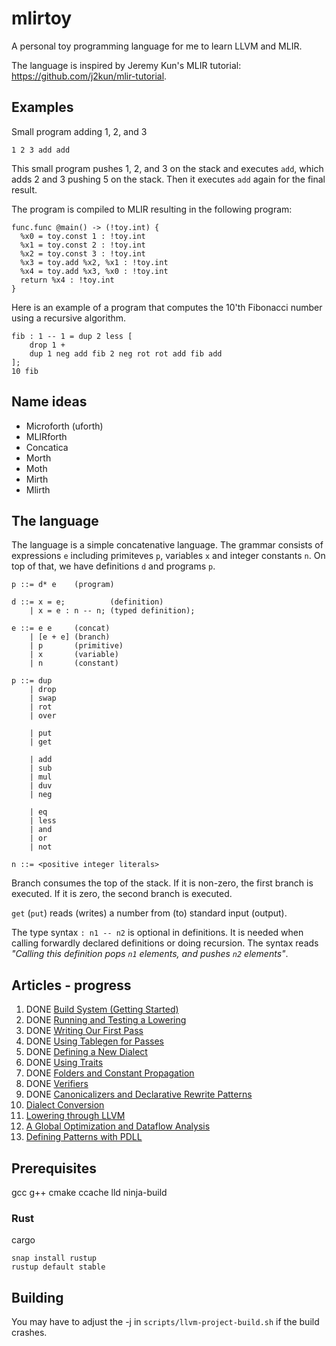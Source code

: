 # mlirtoy

A personal toy programming language for me to learn LLVM and MLIR.

The language is inspired by Jeremy Kun's MLIR tutorial: https://github.com/j2kun/mlir-tutorial.

## Examples
Small program adding 1, 2, and 3
```
1 2 3 add add
```
This small program pushes 1, 2, and 3 on the stack and executes `add`, which
adds 2 and 3 pushing 5 on the stack. Then it executes `add` again for the final
result.

The program is compiled to MLIR resulting in the following program:
```
func.func @main() -> (!toy.int) {
  %x0 = toy.const 1 : !toy.int
  %x1 = toy.const 2 : !toy.int
  %x2 = toy.const 3 : !toy.int
  %x3 = toy.add %x2, %x1 : !toy.int
  %x4 = toy.add %x3, %x0 : !toy.int
  return %x4 : !toy.int
}
```

Here is an example of a program that computes the 10'th Fibonacci number using a
recursive algorithm.
```
fib : 1 -- 1 = dup 2 less [
    drop 1 +
    dup 1 neg add fib 2 neg rot rot add fib add
];
10 fib
```



## Name ideas

- Microforth (uforth)
- MLIRforth
- Concatica
- Morth
- Moth
- Mirth
- Mlirth

## The language

The language is a simple concatenative language. The grammar consists of expressions `e` including primiteves `p`, variables `x` and integer constants `n`. On top of that, we have definitions `d` and programs `p`.

```
p ::= d* e    (program)

d ::= x = e;          (definition)
    | x = e : n -- n; (typed definition);

e ::= e e     (concat)
    | [e + e] (branch)
    | p       (primitive)
    | x       (variable)
    | n       (constant)

p ::= dup
    | drop
    | swap
    | rot
    | over

    | put
    | get

    | add
    | sub
    | mul
    | duv
    | neg
    
    | eq
    | less
    | and
    | or    
    | not

n ::= <positive integer literals>
```
Branch consumes the top of the stack. If it is non-zero, the first branch is executed. If it is zero, the second branch is executed.

`get` (`put`) reads (writes) a number from (to) standard input (output).

The type syntax `: n1 -- n2` is optional in definitions. It is needed when calling forwardly declared definitions or doing recursion. The syntax reads _"Calling this definition pops `n1` elements, and pushes `n2` elements"_.

## Articles - progress

1.  DONE [Build System (Getting Started)](https://jeremykun.com/2023/08/10/mlir-getting-started/)
2.  DONE [Running and Testing a Lowering](https://jeremykun.com/2023/08/10/mlir-running-and-testing-a-lowering/)
3.  DONE [Writing Our First Pass](https://jeremykun.com/2023/08/10/mlir-writing-our-first-pass/)
4.  DONE [Using Tablegen for Passes](https://jeremykun.com/2023/08/10/mlir-using-tablegen-for-passes/)
5.  DONE [Defining a New Dialect](https://jeremykun.com/2023/08/21/mlir-defining-a-new-dialect/)
6.  DONE [Using Traits](https://jeremykun.com/2023/09/07/mlir-using-traits/)
7.  DONE [Folders and Constant Propagation](https://jeremykun.com/2023/09/11/mlir-folders/)
8.  DONE [Verifiers](https://jeremykun.com/2023/09/13/mlir-verifiers/)
9.  DONE [Canonicalizers and Declarative Rewrite Patterns](https://jeremykun.com/2023/09/20/mlir-canonicalizers-and-declarative-rewrite-patterns/)
10. [Dialect Conversion](https://jeremykun.com/2023/10/23/mlir-dialect-conversion/)
11. [Lowering through LLVM](https://jeremykun.com/2023/11/01/mlir-lowering-through-llvm/)
12. [A Global Optimization and Dataflow Analysis](https://jeremykun.com/2023/11/15/mlir-a-global-optimization-and-dataflow-analysis/)
12. [Defining Patterns with PDLL](https://www.jeremykun.com/2024/08/04/mlir-pdll/)

## Prerequisites

gcc
g++
cmake
ccache
lld
ninja-build

### Rust

cargo

```
snap install rustup
rustup default stable
```

## Building

You may have to adjust the -j in `scripts/llvm-project-build.sh` if the build crashes.
